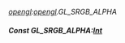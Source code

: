 _[opengl](../../modules/opengl/opengl-module.md):[opengl](../../modules/opengl/opengl-module.md).GL\_SRGB\_ALPHA_
##### Const GL\_SRGB\_ALPHA:[Int](../../modules/wonkey/wonkey-types-int.md)
